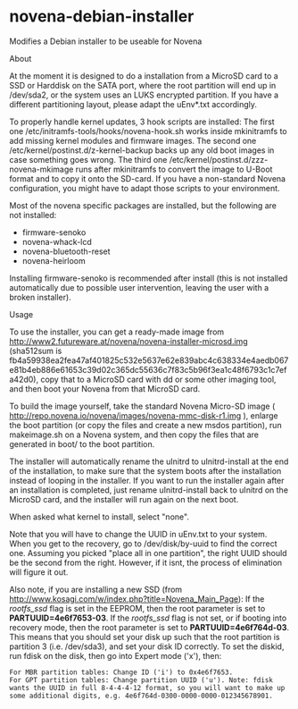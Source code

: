# novena-debian-installer
Modifies a Debian installer to be useable for Novena

About

At the moment it is designed to do a installation from a MicroSD card to a SSD or Harddisk on the SATA port, where the root partition will end up in /dev/sda2, or the system uses an LUKS encrypted partition.
If you have a different partitioning layout, please adapt the uEnv*.txt accordingly.

To properly handle kernel updates, 3 hook scripts are installed:
The first one /etc/initramfs-tools/hooks/novena-hook.sh works inside mkinitramfs to add missing kernel modules and firmware images. The second one /etc/kernel/postinst.d/z-kernel-backup backs up any old boot images in case something goes wrong. The third one /etc/kernel/postinst.d/zzz-novena-mkimage runs after mkinitramfs to convert the image to U-Boot format and to copy it onto the SD-card. If you have a non-standard Novena configuration, you might have to adapt those scripts to your environment.

Most of the novena specific packages are installed, but the following are not installed:

 - firmware-senoko
 - novena-whack-lcd
 - novena-bluetooth-reset
 - novena-heirloom

Installing firmware-senoko is recommended after install (this is not installed automatically due to possible user intervention, leaving the user with a broken installer).

Usage

To use the installer, you can get a ready-made image from http://www2.futureware.at/novena/novena-installer-microsd.img (sha512sum is fb4a59938ea2fea47af401825c532e5637e62e839abc4c638334e4aedb067e81b4eb886e61653c39d02c365dc55636c7f83c5b96f3ea1c48f6793c1c7efa42d0), copy that to a MicroSD card with dd or some other imaging tool, and then boot your Novena from that MicroSD card.

To build the image yourself, take the standard Novena Micro-SD image ( http://repo.novena.io/novena/images/novena-mmc-disk-r1.img ), enlarge the boot partition (or copy the files and create a new msdos partition), run makeimage.sh on a Novena system, and then copy the files that are generated in boot/ to the boot partition.

The installer will automatically rename the uInitrd to uInitrd-install at the end of the installation, to make sure that the system boots after the installation instead of looping in the installer.
If you want to run the installer again after an installation is completed, just rename uInitrd-install back to uInitrd on the MicroSD card, and the installer will run again on the next boot.

When asked what kernel to install, select "none".

Note that you will have to change the UUID in uEnv.txt to your system. When you get to the recovery, go to /dev/disk/by-uuid to find the correct one. Assuming you picked "place all in one partition", the right UUID should be the second from the right. However, if it isnt, the process of elimination will figure it out.

Also note, if you are installing a new SSD (from http://www.kosagi.com/w/index.php?title=Novena_Main_Page):
If the *rootfs_ssd* flag is set in the EEPROM, then the root parameter is set to **PARTUUID=4e6f7653-03**. If the *rootfs_ssd* flag is not set, or if booting into recovery mode, then the root parameter is set to **PARTUUID=4e6f764d-03**. This means that you should set your disk up such that the root partition is partition 3 (i.e. /dev/sda3), and set your disk ID correctly. To set the diskid, run fdisk on the disk, then go into Expert mode ('x'), then:

    For MBR partition tables: Change ID ('i') to 0x4e6f7653.
    For GPT partition tables: Change partition UUID ('u'). Note: fdisk wants the UUID in full 8-4-4-4-12 format, so you will want to make up some additional digits, e.g. 4e6f764d-0300-0000-0000-012345678901.

